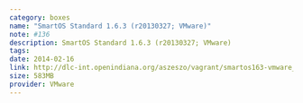 ```yaml
---
category: boxes
name: "SmartOS Standard 1.6.3 (r20130327; VMware)"
note: #136
description: SmartOS Standard 1.6.3 (r20130327; VMware)
tags:
date: 2014-02-16
link: http://dlc-int.openindiana.org/aszeszo/vagrant/smartos163-vmware_fusion-20130327.box
size: 583MB
provider: VMware
---
```

